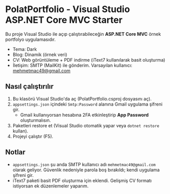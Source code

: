 # PolatPortfolio - Visual Studio ASP.NET Core MVC Starter

Bu proje Visual Studio ile açıp çalıştırabileceğin **ASP.NET Core MVC** örnek portfolyo uygulamasıdır.
- Tema: Dark
- Blog: Dinamik (örnek veri)
- CV: Web görüntüleme + PDF indirme (iText7 kullanılarak basit oluşturma)
- İletişim: SMTP (MailKit) ile gönderim. Varsayılan kullanıcı: mehmetmac49@gmail.com

## Nasıl çalıştırılır
1. Bu klasörü Visual Studio'da aç (PolatPortfolio.csproj dosyasını aç).  
2. `appsettings.json` içindeki `Smtp:Password` alanına Gmail uygulama şifreni gir.  
   - Gmail kullanıyorsan hesabına 2FA etkinleştirip **App Password** oluşturmalısın.
3. Paketleri restore et (Visual Studio otomatik yapar veya `dotnet restore` kullan).  
4. Projeyi çalıştır (F5).

## Notlar
- `appsettings.json` şu anda SMTP kullanıcı adı `mehmetmac49@gmail.com` olarak geliyor. Güvenlik nedeniyle parola boş bırakıldı; kendi uygulama şifreni gir.
- iText7 paketi basit PDF oluşturma için eklendi. Gelişmiş CV formatı istiyorsan ek düzenlemeler yaparım.
